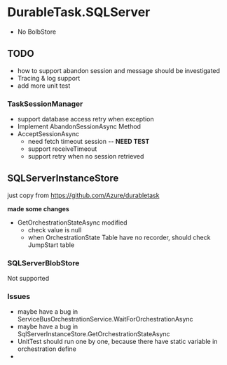 # DurableTask.SQLServer

* No BolbStore

## TODO

* how to support abandon session and message should be investigated
* Tracing & log support
* add more unit test

### TaskSessionManager

* support database access retry when exception
* Implement AbandonSessionAsync Method
* AcceptSessionAsync 
  * need fetch timeout session -- **NEED TEST**
  * support receiveTimeout
  * support retry when no session retrieved


## SQLServerInstanceStore

just copy from https://github.com/Azure/durabletask

**made some changes**

* GetOrchestrationStateAsync modified
  * check value is null
  * when OrchestrationState Table have no recorder, should check JumpStart table

### SQLServerBlobStore

Not supported

### Issues

* maybe have a bug in ServiceBusOrchestrationService.WaitForOrchestrationAsync
* maybe have a bug in SqlServerInstanceStore.GetOrchestrationStateAsync
* UnitTest should run one by one, because there have static variable in orchestration define
* 